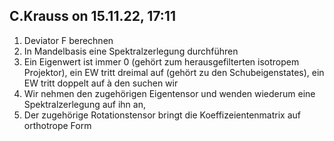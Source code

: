 ## C.Krauss on 15.11.22, 17:11

1. Deviator F berechnen
2. In Mandelbasis eine Spektralzerlegung durchführen
3. Ein Eigenwert ist immer 0 (gehört zum herausgefilterten isotropem Projektor), ein EW tritt
dreimal auf (gehört zu den Schubeigenstates), ein EW tritt doppelt auf à den suchen wir
4. Wir nehmen den zugehörigen Eigentensor und wenden wiederum eine Spektralzerlegung auf ihn an,
5. Der zugehörige Rotationstensor bringt die Koeffizeientenmatrix auf orthotrope Form